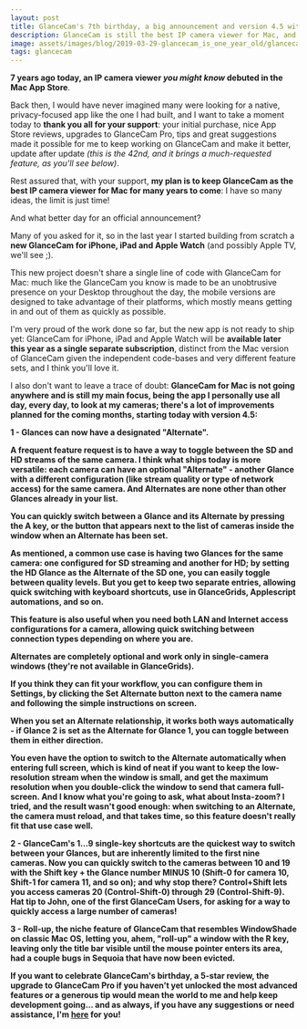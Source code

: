 ```yaml
---
layout: post
title: GlanceCam's 7th birthday, a big announcement and version 4.5 with Alternate Glances
description: GlanceCam is still the best IP camera viewer for Mac, and soon will expand to iOS, iPadOS and Apple Watch
image: assets/images/blog/2019-03-29-glancecam_is_one_year_old/glancecam_birthday.png
tags: glancecam
---
```

<b>7 years ago today, an IP camera viewer _you might know_ debuted in the Mac App Store</b>.

Back then, I would have never imagined many were looking for a native, privacy-focused app like the one I had built, and I want to take a moment today to <b>thank you all for your support</b>: your initial purchase, nice App Store reviews, upgrades to GlanceCam Pro, tips and great suggestions made it possible for me to keep working on GlanceCam and make it better, update after update <i>(this is the 42nd, and it brings a much-requested feature, as you'll see below)</i>.

Rest assured that, with your support, <b>my plan is to keep GlanceCam as the best IP camera viewer for Mac for many years to come</b>: I have so many ideas, the limit is just time!

And what better day for an official announcement?

Many of you asked for it, so in the last year I started building from scratch a <b>new GlanceCam for iPhone, iPad and Apple Watch</b> (and possibly Apple TV, we'll see ;).

This new project doesn't share a single line of code with GlanceCam for Mac: much like the GlanceCam you know is made to be an unobtrusive presence on your Desktop throughout the day, the mobile versions are designed to take advantage of their platforms, which mostly means getting in and out of them as quickly as possible.

I'm very proud of the work done so far, but the new app is not ready to ship yet: GlanceCam for iPhone, iPad and Apple Watch will be <b>available later this year as a single separate subscription</b>, distinct from the Mac version of GlanceCam given the independent code-bases and very different feature sets, and I think you'll love it.

I also don't want to leave a trace of doubt: <b>GlanceCam for Mac is not going anywhere and is still my main focus<b>, being the app I personally use all day, every day, to look at my cameras; there's a lot of improvements planned for the coming months, starting today with version 4.5:

1 - <b>Glances can now have a designated "Alternate".</b>

A frequent feature request is to have a way to toggle between the SD and HD streams of the same camera.
I think what ships today is more versatile: each camera can have an optional "Alternate" - another Glance with a different configuration (like stream quality or type of network access) for the same camera. And Alternates are none other than other Glances already in your list.

You can quickly switch between a Glance and its Alternate by pressing the A key, or the button that appears next to the list of cameras inside the window when an Alternate has been set.

As mentioned, a common use case is having two Glances for the same camera: one configured for SD streaming and another for HD; by setting the HD Glance as the Alternate of the SD one, you can easily toggle between quality levels. But you get to keep two separate entries, allowing quick switching with keyboard shortcuts, use in GlanceGrids, Applescript automations, and so on.

This feature is also useful when you need both LAN and Internet access configurations for a camera, allowing quick switching between connection types depending on where you are.

Alternates are completely optional and work only in single-camera windows (they're not available in GlanceGrids).

If you think they can fit your workflow, you can configure them in Settings, by clicking the Set Alternate button next to the camera name and following the simple instructions on screen.

When you set an Alternate relationship, it works both ways automatically - if Glance 2 is set as the Alternate for Glance 1, you can toggle between them in either direction.

You even have the option to switch to the Alternate automatically when entering full screen, which is kind of neat if you want to keep the low-resolution stream when the window is small, and get the maximum resolution when you double-click the window to send that camera full-screen. And I know what you're going to ask, what about Insta-zoom? I tried, and the result wasn't good enough: when switching to an Alternate, the camera must reload, and that takes time, so this feature doesn't really fit that use case well.

2 - GlanceCam's 1…9 single-key shortcuts are the quickest way to switch between your Glances, but are inherently limited to the first nine cameras. Now you can quickly switch to the cameras between 10 and 19 with the Shift key + the Glance number MINUS 10 (Shift-0 for camera 10, Shift-1 for camera 11, and so on); and why stop there? Control+Shift lets you access cameras 20 (Control-Shift-0) through 29 (Control-Shift-9). Hat tip to John, one of the first GlanceCam Users, for asking for a way to quickly access a large number of cameras!

3 - Roll-up, the niche feature of GlanceCam that resembles WindowShade on classic Mac OS, letting you, ahem, "roll-up" a window with the R key, leaving only the title bar visible until the mouse pointer enters its area, had a couple bugs in Sequoia that have now been evicted.

<b>If you want to celebrate GlanceCam's birthday, a 5-star review, the upgrade to GlanceCam Pro if you haven’t yet unlocked the most advanced features or a generous tip would mean the world to me and help keep development going</b>... and as always, if you have any suggestions or need assistance, I'm [here](mailto:support@cdf1982.com) for you!